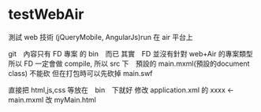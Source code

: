 testWebAir
==========

測試 web 技術 (jQueryMobile, AngularJs)run 在 air 平台上

git　內容只有 FD 專案 的 bin　而已
其實　FD 並沒有針對 web+Air 的專案類型
所以 FD 一定會做 compile, 所以 src 下　預設的 main.mxml(預設的document class) 不能砍
但在打包時可以先砍掉 main.swf

直接把 html,js,css 等放在　bin　下就好
修改 application.xml 的 <content> xxxx </content>  <- main.mxml 改 myMain.html

